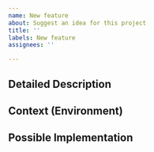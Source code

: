 ```yaml
---
name: New feature
about: Suggest an idea for this project
title: ''
labels: New feature
assignees: ''

---
```


<!--- Text in these sections will not be visible when the issue is submited -->
<!--- Provide a general summary of the issue in the Title above -->

## Detailed Description
<!--- Provide a detailed description of the change or addition you are proposing -->

## Context (Environment)
<!--- How has this issue affected you? What are you trying to accomplish? -->
<!--- Provide an explanation of why do you think this is a good and useful feature -->
<!--- Providing context helps us come up with a solution that is most useful in the real world -->
<!--- You can also add files to help us undestand for example screenshots or logs. --> 

## Possible Implementation
<!--- Not obligatory, but suggest an idea for implementing addition or change -->
